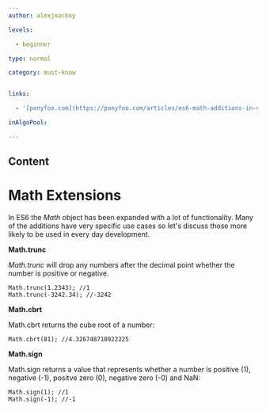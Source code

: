 ```yaml
---
author: alexjmackey

levels:

  - beginner

type: normal

category: must-know


links:

  - '[ponyfoo.com](https://ponyfoo.com/articles/es6-math-additions-in-depth){website}'

inAlgoPool:

---
```

## Content
# Math Extensions

In ES6 the *Math* object has been expanded with a lot of functionality. Many of the additions have very specific use cases so let's discuss those more likely to be used in every day development. 

**Math.trunc**

*Math.trunc* will drop any numbers after the decimal point whether the number is positive or negative.

```
Math.trunc(1.2343); //1
Math.trunc(-3242.34); //-3242
```

**Math.cbrt**

Math.cbrt returns the cube root of a number:

```
Math.cbrt(81); //4.326748710922225
```

**Math.sign**

Math.sign returns a value that represents whether a number is positive (1), negative (-1), positve zero (0), negative zero (-0) and NaN:

```
Math.sign(1); //1
Math.sign(-1); //-1
```

